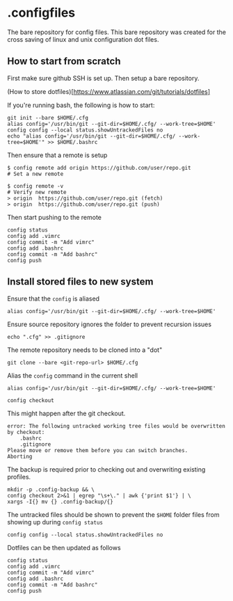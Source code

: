 # .configfiles
The bare repository for config files.
This bare repository was created for the cross saving of linux and unix configuration dot files.

## How to start from scratch
First make sure github SSH is set up.
Then setup a bare repository.

(How to store dotfiles)[https://www.atlassian.com/git/tutorials/dotfiles]

If you're running bash, the following is how to start:

    git init --bare $HOME/.cfg
    alias config='/usr/bin/git --git-dir=$HOME/.cfg/ --work-tree=$HOME'
    config config --local status.showUntrackedFiles no
    echo "alias config='/usr/bin/git --git-dir=$HOME/.cfg/ --work-tree=$HOME'" >> $HOME/.bashrc

Then ensure that a remote is setup

    $ config remote add origin https://github.com/user/repo.git
    # Set a new remote

    $ config remote -v
    # Verify new remote
    > origin  https://github.com/user/repo.git (fetch)
    > origin  https://github.com/user/repo.git (push)

Then start pushing to the remote
    
    config status
    config add .vimrc
    config commit -m "Add vimrc"
    config add .bashrc
    config commit -m "Add bashrc"
    config push

## Install stored files to new system
Ensure that the `config` is aliased

    alias config='/usr/bin/git --git-dir=$HOME/.cfg/ --work-tree=$HOME'
    
Ensure source repository ignores the folder to prevent recursion issues

    echo ".cfg" >> .gitignore
    
The remote repository needs to be cloned into a "dot"

    git clone --bare <git-repo-url> $HOME/.cfg

Alias the `config` command in the current shell
    
    alias config='/usr/bin/git --git-dir=$HOME/.cfg/ --work-tree=$HOME'
    
    config checkout
    
This might happen after the git checkout.
    
    error: The following untracked working tree files would be overwritten by checkout:
        .bashrc
        .gitignore
    Please move or remove them before you can switch branches.
    Aborting
    
The backup is required prior to checking out and overwriting existing profiles.
    
    mkdir -p .config-backup && \
    config checkout 2>&1 | egrep "\s+\." | awk {'print $1'} | \
    xargs -I{} mv {} .config-backup/{}

The untracked files should be shown to prevent the `$HOME` folder files from showing up during `config status`

    config config --local status.showUntrackedFiles no

Dotfiles can be then updated as follows

    config status
    config add .vimrc
    config commit -m "Add vimrc"
    config add .bashrc
    config commit -m "Add bashrc"
    config push
